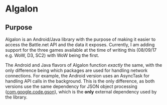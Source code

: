 # Algalon

## Purpose

Algalon is an Android/Java library with the purpose of making it easier to access the Battle.net API
and the data it exposes. Currently, I am adding support for the three games available at the time of
writing this (08/09/17 e.g. WoW, D3, SC2) with WoW being the first.

The Android and Java flavors of Algalon function _exactly_ the same, with the only difference being
which packages are used for handling network connections. For example, the Android version uses an
AsyncTask for handling API calls in the background. This is the only difference, as both versions
use the same dependency for JSON object processing
([com.google.code.gson]("https://mvnrepository.com/artifact/com.google.code.gson/gson/2.8.1")), 
which is the **only** external dependency used by the library.
